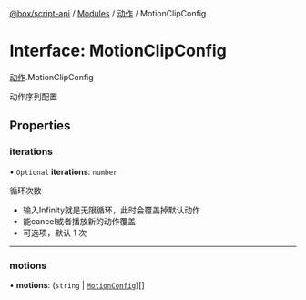 [@box/script-api](../README.md) / [Modules](../modules.md) / [动作](../modules/_-1.md) / MotionClipConfig

# Interface: MotionClipConfig

[动作](../modules/_-1.md).MotionClipConfig

动作序列配置

## Properties

### iterations

• `Optional` **iterations**: `number`

循环次数
- 输入Infinity就是无限循环，此时会覆盖掉默认动作
- 能cancel或者播放新的动作覆盖
- 可选项，默认 1 次

___

### motions

• **motions**: (`string` \| [`MotionConfig`](-1.MotionConfig.md))[]
